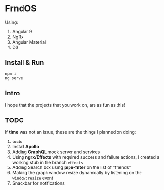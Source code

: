 # FrndOS


Using:
1. Angular 9
1. NgRx
1. Angular Material
1. D3

## Install & Run

```
npm i
ng serve
```

## Intro

I hope that the projects that you work on, are as fun as this!

## TODO

If **time** was not an issue, these are the things I planned on doing:

1. tests
1. Install **Apollo**
1. Adding **GraphQL** mock server and services
1. Using **ngrx/Effects** with required success and failure actions, I created a working stub in the branch `effects`
1. Adding Search box using **pipe-filter** on the list of "friends"
1. Making the graph window resize dynamically by listening on the `window:resize` event
1. Snackbar for notifications
